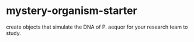 # mystery-organism-starter
create objects that simulate the DNA of P. aequor for your research team to study.
